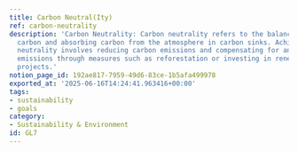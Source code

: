 ```yaml
---
title: Carbon Neutral(Ity)
ref: carbon-neutrality
description: 'Carbon Neutrality: Carbon neutrality refers to the balance between emitting
  carbon and absorbing carbon from the atmosphere in carbon sinks. Achieving carbon
  neutrality involves reducing carbon emissions and compensating for any remaining
  emissions through measures such as reforestation or investing in renewable energy
  projects.'
notion_page_id: 192ae817-7959-49d6-83ce-1b5afa499978
exported_at: '2025-06-16T14:24:41.963416+00:00'
tags:
- sustainability
- goals
category:
- Sustainability & Environment
id: GL7
---
```


